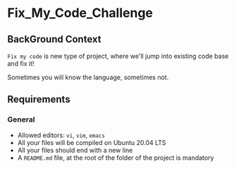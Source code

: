 # Fix_My_Code_Challenge

## BackGround Context

`Fix my code` is new type of project, where we'll jump into existing code base and fix it!

Sometimes you will know the language, sometimes not.

## Requirements

### General
- Allowed editors: `vi`, `vim`, `emacs`
- All your files will be compiled on Ubuntu 20.04 LTS
- All your files should end with a new line
- A `README.md` file, at the root of the folder of the project is mandatory
